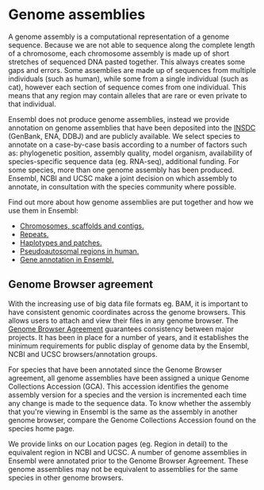 # Genome assemblies

A genome assembly is a computational representation of a genome sequence. Because we are not able to sequence along the complete length of a chromosome, each chromosome assembly is made up of short stretches of sequenced DNA pasted together. This always creates some gaps and errors. Some assemblies are made up of sequences from multiple individuals (such as human), while some from a single individual (such as cat), however each section of sequence comes from one individual. This means that any region may contain alleles that are rare or even private to that individual.

Ensembl does not produce genome assemblies, instead we provide annotation on genome assemblies that have been deposited into the [INSDC]((http://www.ebi.ac.uk/ena)) (GenBank, ENA, DDBJ) and are publicly available. We select species to annotate on a case-by-case basis according to a number of factors such as: phylogenetic position, assembly quality, model organism, availability of species-specific sequence data (eg. RNA-seq), additional funding. For some species, more than one genome assembly has been produced. Ensembl, NCBI and UCSC make a joint decision on which assembly to annotate, in consultation with the species community where possible.

Find out more about how genome assemblies are put together and how we use them in Ensembl:
* [Chromosomes, scaffolds and contigs.](chromosomes_scaffolds_contigs.md)
* [Repeats.](assembly_repeats.md)
* [Haplotypes and patches.](haplotypes_patches.md)
* [Pseudoautosomal regions in human.](human_PARs.md)
* [Gene annotation in Ensembl.](gene_annotation_landing.md)

## Genome Browser agreement

With the increasing use of big data file formats eg. BAM, it is important to have consistent genomic coordinates across the genome browsers. This allows users to attach and view their files in any genome browser. The [Genome Browser Agreement](http://www.ensembl.org/info/about/legal/browser_agreement.html) guarantees consistency between major projects. It has been in place for a number of years, and it establishes the minimum requirements for public display of genome data by the Ensembl, NCBI and UCSC browsers/annotation groups.

For species that have been annotated since the Genome Browser agreement, all genome assemblies have been assigned a unique Genome Collections Accession (GCA). This accession identifies the genome assembly version for a species and the version is incremented each time any change is made to the sequence data. To know whether the assembly that you're viewing in Ensembl is the same as the assembly in another genome browser, compare the Genome Collections Accession found on the species home page.

We provide links on our Location pages (eg. Region in detail) to the equivalent region in NCBI and UCSC. A number of genome assemblies in Ensembl were annotated prior to the Genome Browser Agreement. These genome assemblies may not be equivalent to assemblies for the same species in other genome browsers.
